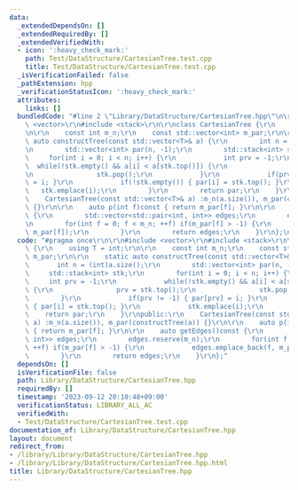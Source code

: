 ```yaml
---
data:
  _extendedDependsOn: []
  _extendedRequiredBy: []
  _extendedVerifiedWith:
  - icon: ':heavy_check_mark:'
    path: Test/DataStructure/CartesianTree.test.cpp
    title: Test/DataStructure/CartesianTree.test.cpp
  _isVerificationFailed: false
  _pathExtension: hpp
  _verificationStatusIcon: ':heavy_check_mark:'
  attributes:
    links: []
  bundledCode: "#line 2 \"Library/DataStructure/CartesianTree.hpp\"\n\r\n#include\
    \ <vector>\r\n#include <stack>\r\n\r\nclass CartesianTree {\r\n    using T = int;\r\
    \n\r\n    const int m_n;\r\n    const std::vector<int> m_par;\r\n\r\n    static\
    \ auto constructTree(const std::vector<T>& a) {\r\n        int n = (int)a.size();\r\
    \n        std::vector<int> par(n, -1);\r\n        std::stack<int> stk;\r\n   \
    \     for(int i = 0; i < n; i++) {\r\n            int prv = -1;\r\n          \
    \  while(!stk.empty() && a[i] < a[stk.top()]) {\r\n                prv = stk.top();\r\
    \n                stk.pop();\r\n            }\r\n            if(prv != -1) { par[prv]\
    \ = i; }\r\n            if(!stk.empty()) { par[i] = stk.top(); }\r\n         \
    \   stk.emplace(i);\r\n        }\r\n        return par;\r\n    }\r\npublic:\r\n\
    \    CartesianTree(const std::vector<T>& a) :m_n(a.size()), m_par(constructTree(a))\
    \ {}\r\n\r\n    auto p(int f)const { return m_par[f]; }\r\n\r\n    auto getEdges()const\
    \ {\r\n        std::vector<std::pair<int, int>> edges;\r\n        edges.reserve(m_n);\r\
    \n        for(int f = 0; f < m_n; ++f) if(m_par[f] > -1) {\r\n            edges.emplace_back(f,\
    \ m_par[f]);\r\n        }\r\n        return edges;\r\n    }\r\n};\n"
  code: "#pragma once\r\n\r\n#include <vector>\r\n#include <stack>\r\n\r\nclass CartesianTree\
    \ {\r\n    using T = int;\r\n\r\n    const int m_n;\r\n    const std::vector<int>\
    \ m_par;\r\n\r\n    static auto constructTree(const std::vector<T>& a) {\r\n \
    \       int n = (int)a.size();\r\n        std::vector<int> par(n, -1);\r\n   \
    \     std::stack<int> stk;\r\n        for(int i = 0; i < n; i++) {\r\n       \
    \     int prv = -1;\r\n            while(!stk.empty() && a[i] < a[stk.top()])\
    \ {\r\n                prv = stk.top();\r\n                stk.pop();\r\n    \
    \        }\r\n            if(prv != -1) { par[prv] = i; }\r\n            if(!stk.empty())\
    \ { par[i] = stk.top(); }\r\n            stk.emplace(i);\r\n        }\r\n    \
    \    return par;\r\n    }\r\npublic:\r\n    CartesianTree(const std::vector<T>&\
    \ a) :m_n(a.size()), m_par(constructTree(a)) {}\r\n\r\n    auto p(int f)const\
    \ { return m_par[f]; }\r\n\r\n    auto getEdges()const {\r\n        std::vector<std::pair<int,\
    \ int>> edges;\r\n        edges.reserve(m_n);\r\n        for(int f = 0; f < m_n;\
    \ ++f) if(m_par[f] > -1) {\r\n            edges.emplace_back(f, m_par[f]);\r\n\
    \        }\r\n        return edges;\r\n    }\r\n};"
  dependsOn: []
  isVerificationFile: false
  path: Library/DataStructure/CartesianTree.hpp
  requiredBy: []
  timestamp: '2023-09-12 20:10:48+09:00'
  verificationStatus: LIBRARY_ALL_AC
  verifiedWith:
  - Test/DataStructure/CartesianTree.test.cpp
documentation_of: Library/DataStructure/CartesianTree.hpp
layout: document
redirect_from:
- /library/Library/DataStructure/CartesianTree.hpp
- /library/Library/DataStructure/CartesianTree.hpp.html
title: Library/DataStructure/CartesianTree.hpp
---
```

